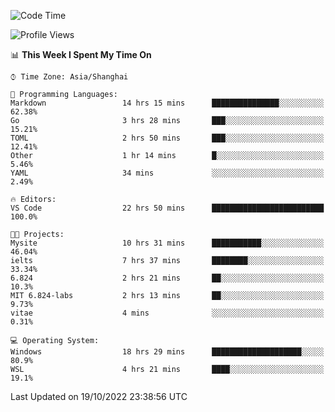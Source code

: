<!--START_SECTION:waka-->
![Code Time](http://img.shields.io/badge/Code%20Time-236%20hrs%2047%20mins-blue)

![Profile Views](http://img.shields.io/badge/Profile%20Views-4-blue)

📊 **This Week I Spent My Time On** 

```text
⌚︎ Time Zone: Asia/Shanghai

💬 Programming Languages: 
Markdown                 14 hrs 15 mins      ███████████████░░░░░░░░░░   62.38% 
Go                       3 hrs 28 mins       ███░░░░░░░░░░░░░░░░░░░░░░   15.21% 
TOML                     2 hrs 50 mins       ███░░░░░░░░░░░░░░░░░░░░░░   12.41% 
Other                    1 hr 14 mins        █░░░░░░░░░░░░░░░░░░░░░░░░   5.46% 
YAML                     34 mins             ░░░░░░░░░░░░░░░░░░░░░░░░░   2.49%

🔥 Editors: 
VS Code                  22 hrs 50 mins      █████████████████████████   100.0%

🐱‍💻 Projects: 
Mysite                   10 hrs 31 mins      ███████████░░░░░░░░░░░░░░   46.04% 
ielts                    7 hrs 37 mins       ████████░░░░░░░░░░░░░░░░░   33.34% 
6.824                    2 hrs 21 mins       ██░░░░░░░░░░░░░░░░░░░░░░░   10.3% 
MIT 6.824-labs           2 hrs 13 mins       ██░░░░░░░░░░░░░░░░░░░░░░░   9.73% 
vitae                    4 mins              ░░░░░░░░░░░░░░░░░░░░░░░░░   0.31%

💻 Operating System: 
Windows                  18 hrs 29 mins      ████████████████████░░░░░   80.9% 
WSL                      4 hrs 21 mins       ████░░░░░░░░░░░░░░░░░░░░░   19.1%

```


 Last Updated on 19/10/2022 23:38:56 UTC
<!--END_SECTION:waka-->